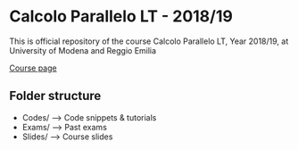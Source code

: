 # Calcolo Parallelo LT - 2018/19
This is official repository of the course Calcolo Parallelo LT, Year 2018/19, at University of Modena and Reggio Emilia

<a href="http://hipert.unimore.it/people/paolob/pub/Calcolo_Parallelo/">Course page</a>

## Folder structure

- Codes/ --> Code snippets & tutorials
- Exams/ --> Past exams
- Slides/ --> Course slides
